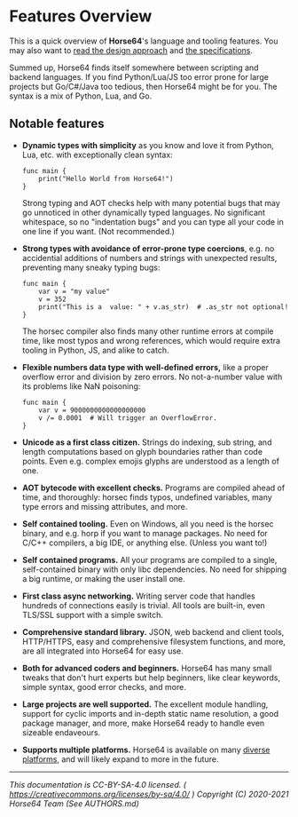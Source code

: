 
# Features Overview

This is a quick overview of **Horse64**'s language and tooling
features. You may also want to [read the design approach](
./Design.md) and [the specifications](./Specification/Horse64.md).

Summed up, Horse64 finds itself somewhere between scripting and
backend languages. If you find Python/Lua/JS too error prone for
large projects but Go/C#/Java too tedious, then Horse64 might
be for you. The syntax is a mix of Python, Lua, and Go.


## Notable features

- **Dynamic types with simplicity** as you know and love it
  from Python, Lua, etc. with exceptionally clean syntax:
  ```horse64
  func main {
      print("Hello World from Horse64!")
  }
  ```
  Strong typing and AOT checks help with many potential bugs that
  may go unnoticed in other dynamically typed languages.
  No significant whitespace, so no "indentation bugs" and you
  can type all your code in one line if you want. (Not recommended.)

- **Strong types with avoidance of error-prone type coercions**,
  e.g. no accidential additions of numbers and strings with
  unexpected results, preventing many sneaky typing bugs:
  ```horse64
  func main {
      var v = "my value"
      v = 352
      print("This is a  value: " + v.as_str)  # .as_str not optional!
  }
  ```
  The horsec compiler also finds many other runtime errors at
  compile time, like most typos and wrong references, which
  would require extra tooling in Python, JS, and alike to catch.

- **Flexible numbers data type with well-defined errors,**
  like a proper overflow error and division by zero errors.
  No not-a-number value with its problems like NaN poisoning:
  ```horse64
  func main {
      var v = 9000000000000000000
      v /= 0.0001  # Will trigger an OverflowError.
  }
  ```

- **Unicode as a first class citizen.** Strings do indexing,
  sub string, and length computations based on glyph boundaries
  rather than code points. Even e.g. complex emojis glyphs
  are understood as a length of one.

- **AOT bytecode with excellent checks.** Programs are compiled
  ahead of time, and thoroughly: horsec finds typos, undefined
  variables, many type errors and missing attributes, and more.

- **Self contained tooling.** Even on Windows, all you need is
  the horsec binary, and e.g. horp if you want to manage packages.
  No need for C/C++ compilers, a big IDE, or anything else. (Unless
  you want to!)

- **Self contained programs.** All your programs are compiled
  to a single, self-contained binary with only libc dependencies.
  No need for shipping a big runtime, or making the user install one.

- **First class async networking.** Writing server code that
  handles hundreds of connections easily is trivial. All
  tools are built-in, even TLS/SSL support with a simple switch.

- **Comprehensive standard library.** JSON, web backend and client
  tools, HTTP/HTTPS, easy and comprehensive filesystem functions,
  and more, are all integrated into Horse64 for easy use.

- **Both for advanced coders and beginners.** Horse64 has many
  small tweaks that don't hurt experts but help beginners, like
  clear keywords, simple syntax, good error checks, and more.

- **Large projects are well supported.** The excellent module
  handling, support for cyclic imports and in-depth static
  name resolution, a good package manager, and more, make
  Horse64 ready to handle even sizeable endaveours.

- **Supports multiple platforms.** Horse64 is available on many
  [diverse platforms](./Platform%20Support.md), and will likely
  expand to more in the future.

---
*This documentation is CC-BY-SA-4.0 licensed.
( https://creativecommons.org/licenses/by-sa/4.0/ )
Copyright (C) 2020-2021 Horse64 Team (See AUTHORS.md)*

